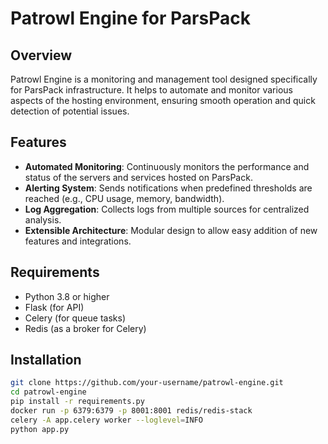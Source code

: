 # Patrowl Engine for ParsPack

## Overview
Patrowl Engine is a monitoring and management tool designed specifically for ParsPack infrastructure. It helps to automate and monitor various aspects of the hosting environment, ensuring smooth operation and quick detection of potential issues.

## Features
- **Automated Monitoring**: Continuously monitors the performance and status of the servers and services hosted on ParsPack.
- **Alerting System**: Sends notifications when predefined thresholds are reached (e.g., CPU usage, memory, bandwidth).
- **Log Aggregation**: Collects logs from multiple sources for centralized analysis.
- **Extensible Architecture**: Modular design to allow easy addition of new features and integrations.

## Requirements
- Python 3.8 or higher
- Flask (for API)
- Celery (for queue tasks)
- Redis (as a broker for Celery)

## Installation

   ```bash
   git clone https://github.com/your-username/patrowl-engine.git
   cd patrowl-engine
   pip install -r requirements.py
   docker run -p 6379:6379 -p 8001:8001 redis/redis-stack
   celery -A app.celery worker --loglevel=INFO
   python app.py
